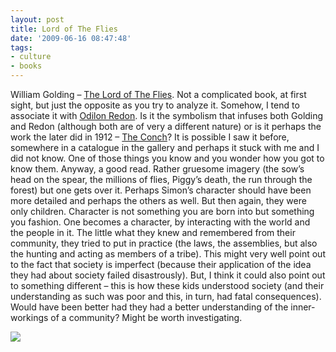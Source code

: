 ```yaml
---
layout: post
title: Lord of The Flies
date: '2009-06-16 08:47:48'
tags:
- culture
- books
---
```



William Golding – [The Lord of The Flies](http://en.wikipedia.org/wiki/Lord_of_the_Flies). Not a complicated book, at first sight, but just the opposite as you try to analyze it. Somehow, I tend to associate it with [Odilon Redon](http://en.wikipedia.org/wiki/Odilon_Redon). Is it the symbolism that infuses both Golding and Redon (although both are of very a different nature) or is it perhaps the work the later did in 1912 – [The Conch](http://en.wikipedia.org/wiki/File:Redon.coquille.jpg)? It is possible I saw it before, somewhere in a catalogue in the gallery and perhaps it stuck with me and I did not know. One of those things you know and you wonder how you got to know them. Anyway, a good read. Rather gruesome imagery (the sow’s head on the spear, the millions of flies, Piggy’s death, the run through the forest) but one gets over it. Perhaps Simon’s character should have been more detailed and perhaps the others as well. But then again, they were only children. Character is not something you are born into but something you fashion. One becomes a character, by interacting with the world and the people in it. The little what they knew and remembered from their community, they tried to put in practice (the laws, the assemblies, but also the hunting and acting as members of a tribe). This might very well point out to the fact that society is imperfect (because their application of the idea they had about society failed disastrously). But, I think it could also point out to something different – this is how these kids understood society (and their understanding as such was poor and this, in turn, had fatal consequences). Would have been better had they had a better understanding of the inner-workings of a community? Might be worth investigating.

![](https://farm1.staticflickr.com/701/20708914891_aa1c60e2bf_b.jpg)
